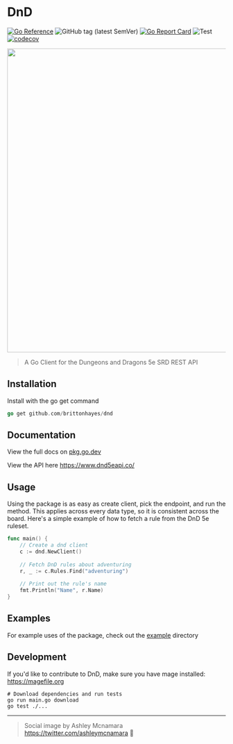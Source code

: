 # DnD

[![Go Reference](https://pkg.go.dev/badge/github.com/brittonhayes/dnd.svg)](https://pkg.go.dev/github.com/brittonhayes/dnd)
![GitHub tag (latest SemVer)](https://img.shields.io/github/v/tag/brittonhayes/dnd?color=blue&label=Latest%20Version&sort=semver)
[![Go Report Card](https://goreportcard.com/badge/github.com/brittonhayes/dnd)](https://goreportcard.com/report/github.com/brittonhayes/dnd)
![Test](https://github.com/brittonhayes/dnd/workflows/Test/badge.svg)
[![codecov](https://codecov.io/gh/brittonhayes/dnd/branch/main/graph/badge.svg?token=VN11FU4LBW)](https://codecov.io/gh/brittonhayes/dnd)

<img width="700" src="https://repository-images.githubusercontent.com/328138488/50a49700-522a-11eb-85be-7d8244592f86"></img>

> A Go Client for the Dungeons and Dragons 5e SRD REST API

## Installation

Install with the go get command

```go
go get github.com/brittonhayes/dnd
```

## Documentation

View the full docs on [pkg.go.dev](https://pkg.go.dev/github.com/brittonhayes/dnd)

View the API here https://www.dnd5eapi.co/

## Usage

Using the package is as easy as create client, pick the endpoint, and run the method. This applies across every data
type, so it is consistent across the board. Here's a simple example of how to fetch a rule from the DnD 5e ruleset.

```go
func main() {
    // Create a dnd client
    c := dnd.NewClient()
    
    // Fetch DnD rules about adventuring
    r, _ := c.Rules.Find("adventuring")
    
    // Print out the rule's name
    fmt.Println("Name", r.Name)
}
```

## Examples

For example uses of the package, check out the [example](_example) directory

## Development

If you'd like to contribute to DnD\, make sure you have mage installed: https://magefile.org

```shell
# Download dependencies and run tests
go run main.go download
go test ./...
```

---

> Social image by Ashley Mcnamara https://twitter.com/ashleymcnamara 💖
